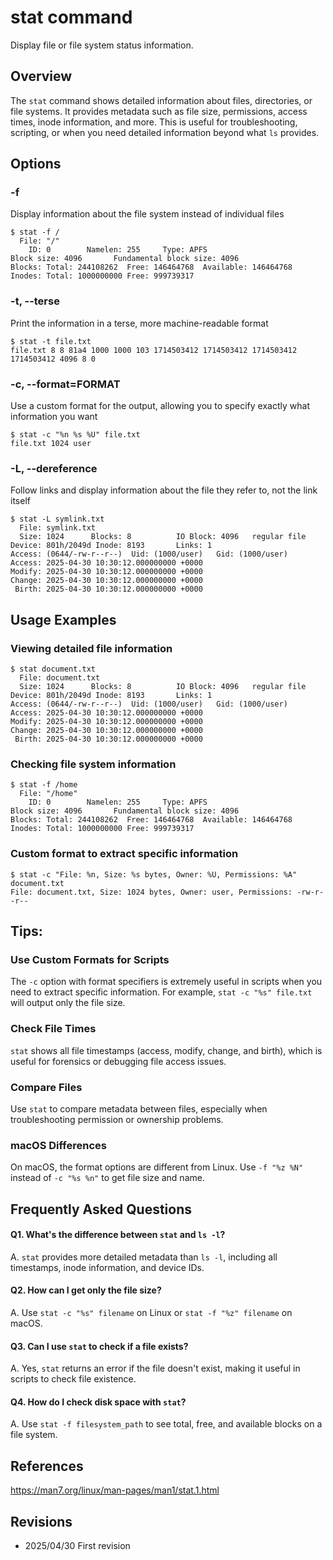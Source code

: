 # stat command

Display file or file system status information.

## Overview

The `stat` command shows detailed information about files, directories, or file systems. It provides metadata such as file size, permissions, access times, inode information, and more. This is useful for troubleshooting, scripting, or when you need detailed information beyond what `ls` provides.

## Options

### **-f**

Display information about the file system instead of individual files

```console
$ stat -f /
  File: "/"
    ID: 0        Namelen: 255     Type: APFS
Block size: 4096       Fundamental block size: 4096
Blocks: Total: 244108262  Free: 146464768  Available: 146464768
Inodes: Total: 1000000000 Free: 999739317
```

### **-t, --terse**

Print the information in a terse, more machine-readable format

```console
$ stat -t file.txt
file.txt 8 8 81a4 1000 1000 103 1714503412 1714503412 1714503412 1714503412 4096 8 0
```

### **-c, --format=FORMAT**

Use a custom format for the output, allowing you to specify exactly what information you want

```console
$ stat -c "%n %s %U" file.txt
file.txt 1024 user
```

### **-L, --dereference**

Follow links and display information about the file they refer to, not the link itself

```console
$ stat -L symlink.txt
  File: symlink.txt
  Size: 1024      Blocks: 8          IO Block: 4096   regular file
Device: 801h/2049d Inode: 8193       Links: 1
Access: (0644/-rw-r--r--)  Uid: (1000/user)   Gid: (1000/user)
Access: 2025-04-30 10:30:12.000000000 +0000
Modify: 2025-04-30 10:30:12.000000000 +0000
Change: 2025-04-30 10:30:12.000000000 +0000
 Birth: 2025-04-30 10:30:12.000000000 +0000
```

## Usage Examples

### Viewing detailed file information

```console
$ stat document.txt
  File: document.txt
  Size: 1024      Blocks: 8          IO Block: 4096   regular file
Device: 801h/2049d Inode: 8193       Links: 1
Access: (0644/-rw-r--r--)  Uid: (1000/user)   Gid: (1000/user)
Access: 2025-04-30 10:30:12.000000000 +0000
Modify: 2025-04-30 10:30:12.000000000 +0000
Change: 2025-04-30 10:30:12.000000000 +0000
 Birth: 2025-04-30 10:30:12.000000000 +0000
```

### Checking file system information

```console
$ stat -f /home
  File: "/home"
    ID: 0        Namelen: 255     Type: APFS
Block size: 4096       Fundamental block size: 4096
Blocks: Total: 244108262  Free: 146464768  Available: 146464768
Inodes: Total: 1000000000 Free: 999739317
```

### Custom format to extract specific information

```console
$ stat -c "File: %n, Size: %s bytes, Owner: %U, Permissions: %A" document.txt
File: document.txt, Size: 1024 bytes, Owner: user, Permissions: -rw-r--r--
```

## Tips:

### Use Custom Formats for Scripts

The `-c` option with format specifiers is extremely useful in scripts when you need to extract specific information. For example, `stat -c "%s" file.txt` will output only the file size.

### Check File Times

`stat` shows all file timestamps (access, modify, change, and birth), which is useful for forensics or debugging file access issues.

### Compare Files

Use `stat` to compare metadata between files, especially when troubleshooting permission or ownership problems.

### macOS Differences

On macOS, the format options are different from Linux. Use `-f "%z %N"` instead of `-c "%s %n"` to get file size and name.

## Frequently Asked Questions

#### Q1. What's the difference between `stat` and `ls -l`?
A. `stat` provides more detailed metadata than `ls -l`, including all timestamps, inode information, and device IDs.

#### Q2. How can I get only the file size?
A. Use `stat -c "%s" filename` on Linux or `stat -f "%z" filename` on macOS.

#### Q3. Can I use `stat` to check if a file exists?
A. Yes, `stat` returns an error if the file doesn't exist, making it useful in scripts to check file existence.

#### Q4. How do I check disk space with `stat`?
A. Use `stat -f filesystem_path` to see total, free, and available blocks on a file system.

## References

https://man7.org/linux/man-pages/man1/stat.1.html

## Revisions

- 2025/04/30 First revision